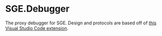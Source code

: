 # SGE.Debugger

The proxy debugger for SGE. Design and protocols are based off of [this Visual Studio Code extension](https://github.com/microsoft/vscode-mono-debug).